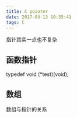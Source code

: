```yaml
---
title: C pointer
date: 2017-03-13 10:35:41
tags: C
---
```

指针其实一点也不复杂
## 函数指针
typedef void (*test)(void);

## 数组
数组与指针的关系
